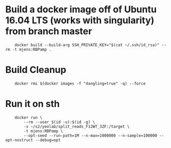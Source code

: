 # Build a docker image off of Ubuntu 16.04 LTS (works with singularity) from branch master

```
    docker build --build-arg SSH_PRIVATE_KEY="$(cat ~/.ssh/id_rsa)" --rm -t mjens:RBPamp .
```

# Build Cleanup
```
    docker rmi $(docker images -f "dangling=true" -q) --force
```

# Run it on sth

```
    docker run \
        --rm --user $(id -u):$(id -g) \
        -v ~/s2/yeolab/split_reads_F12WT_3ZF:/target \
        -t mjens:RBPamp \
        --opt-seed --run-path=1M --n-max=1000000 --n-sample=100000 --opt-nostruct --debug=opt
```

